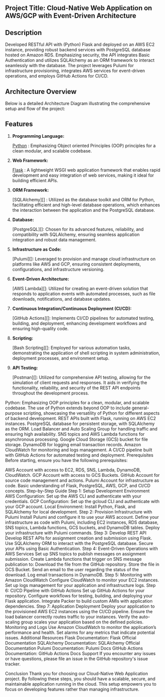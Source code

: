 ## Project Title: Cloud-Native Web Application on AWS/GCP with Event-Driven Architecture

## Description
Developed RESTful API with (Python) Flask and deployed on an AWS EC2 instance, providing robust backend services with PostgreSQL database hosted on Amazon RDS. Emphasizing security, the API integrates Basic Authentication and utilizes SQLAlchemy as an ORM framework to interact seamlessly with the database. The project leverages Pulumi for infrastructure provisioning, integrates AWS services for event-driven operations, and employs GitHub Actions for CI/CD.

## Architecture Overview
Below is a detailed Architecture Diagram illustrating the comprehensive setup and flow of the project:


## Features 
1. **Programming Language:**
    
    [Python](https://docs.python.org/3.11/) : Emphasizing Object oriented Principles (OOP) principles for a clean modular, and scalable codebase.

2. **Web Framework:**
    
    [Flask](https://flask.palletsprojects.com/en/latest/) : A lightweight WSGI web application framework that enables rapid development and easy integration of web services, making it ideal for building efficient APIs.

3. **ORM Framework:**

    [SQLAlchemy][] : Utilized as the database toolkit and ORM for Python, facilitating efficient and high-level database operations, which enhances the interaction between the application and the PostgreSQL database.

4. **Database:**

    [PostgreSQL][]: Chosen for its advanced features, reliability, and compatibility with SQLAlchemy, ensuring seamless application integration and robust data management.

5. **Infrastructure as Code:**

    [Pulumi][]: Leveraged to provision and manage cloud infrastructure on platforms like AWS and GCP, ensuring consistent deployments, configurations, and infrastructure versioning.

6. **Event-Driven Architecture:**

    [AWS Lambda][]: Utilized for creating an event-driven solution that responds to application events with automated processes, such as file downloads, notifications, and database updates.

7. **Continuous Integration/Continuous Deployment (CI/CD):**

    [GitHub Actions][]: Implements CI/CD pipelines for automated testing, building, and deployment, enhancing development workflows and ensuring high-quality code.

8. **Scripting:**

    [Bash Scripting][]: Employed for various automation tasks, demonstrating the application of shell scripting in system administration, deployment processes, and environment setup.

9.  **API Testing:**

    [Postman][]: Utilized for comprehensive API testing, allowing for the simulation of client requests and responses. It aids in verifying the functionality, reliability, and security of the REST API endpoints throughout the development process.

    

Python: Emphasizing OOP principles for a clean, modular, and scalable codebase. The use of Python extends beyond OOP to include general-purpose scripting, showcasing the versatility of Python for different aspects of backend development.
REST APIs built with Flask, running on AWS EC2 instances.
PostgreSQL database for persistent storage, with SQLAlchemy as the ORM.
Load Balancer and Auto Scaling Group for handling traffic and ensuring high availability.
SNS topics and AWS Lambda functions for asynchronous processing.
Google Cloud Storage (GCS) bucket for file storage.
DynamoDB for logging email transaction records.
Amazon CloudWatch for monitoring and logs management.
A CI/CD pipeline built with GitHub Actions for automated testing and deployment.
Prerequisites
Before starting, ensure you have the following prerequisites:

AWS Account with access to EC2, RDS, SNS, Lambda, DynamoDB, CloudWatch.
GCP Account with access to GCS Buckets.
GitHub Account for source code management and actions.
Pulumi Account for infrastructure as code.
Basic understanding of Flask, PostgreSQL, AWS, GCP, and CI/CD concepts.
Step-by-Step Guide
Step 1: Setup Development Environment
AWS Configuration: Set up the AWS CLI and authenticate with your credentials.
GCP Configuration: Set up the gcloud CLI and authenticate with your GCP account.
Local Environment: Install Python, Flask, and SQLAlchemy for local development.
Step 2: Provision Infrastructure with Pulumi
Install Pulumi and configure it to use your AWS account.
Define your infrastructure as code with Pulumi, including EC2 instances, RDS database, SNS topics, Lambda functions, GCS buckets, and DynamoDB tables.
Deploy your infrastructure with Pulumi commands.
Step 3: Develop REST API
Develop REST APIs for assignment creation and submission using Flask.
Use SQLAlchemy ORM to interact with the PostgreSQL database.
Secure your APIs using Basic Authentication.
Step 4: Event-Driven Operations with AWS Services
Set up SNS topics to publish messages on assignment submission.
Create Lambda functions that trigger on SNS message publication to:
Download the file from the GitHub repository.
Store the file in GCS Bucket.
Send an email to the user regarding the status of the download.
Log email transactions in DynamoDB.
Step 5: Monitoring with Amazon CloudWatch
Configure CloudWatch to monitor your EC2 instances.
Set up logs management for your application and infrastructure logs.
Step 6: CI/CD Pipeline with GitHub Actions
Set up GitHub Actions for your repository.
Configure workflows for testing, building, and deploying your Flask application.
Integrate Packer to build custom AMIs with application dependencies.
Step 7: Application Deployment
Deploy your application to the provisioned AWS EC2 instances using the CI/CD pipeline.
Ensure the load balancer correctly routes traffic to your instances.
Verify the auto-scaling group scales your application based on the defined policies.
Monitoring and Logs
Use Amazon CloudWatch to monitor the application’s performance and health.
Set alarms for any metrics that indicate potential issues.
Additional Resources
Flask Documentation: Flask Official Documentation
SQLAlchemy Documentation: SQLAlchemy Official Documentation
Pulumi Documentation: Pulumi Docs
GitHub Actions Documentation: GitHub Actions Docs
Support
If you encounter any issues or have questions, please file an issue in the GitHub repository's issue tracker.

Conclusion
Thank you for choosing our Cloud-Native Web Application project. By following these steps, you should have a scalable, secure, and maintainable application running in the cloud. This setup empowers you to focus on developing features rather than managing infrastructure.